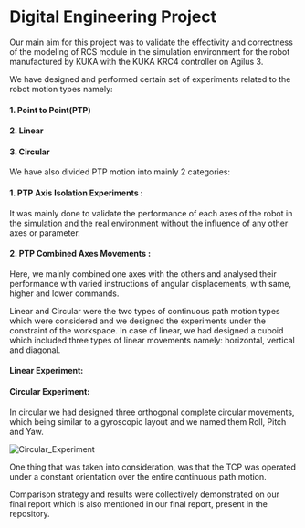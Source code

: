 # Digital Engineering Project


Our main aim for this project was to validate the effectivity and correctness of the modeling of RCS module in the simulation environment for the robot manufactured by KUKA with the KUKA KRC4 controller on Agilus 3.

We have designed and performed certain set of experiments related to the robot motion types namely:
#### 1. Point to Point(PTP)
#### 2. Linear
#### 3. Circular

We have also divided PTP motion into mainly 2 categories:
#### 1. PTP Axis Isolation Experiments : ####
It was mainly done to validate the performance of each axes of the robot in the simulation and the real environment without the influence of any other axes or parameter.
#### 2. PTP Combined Axes Movements : ####
Here, we mainly combined one axes with the others and analysed their performance with varied instructions of angular displacements, with same, higher and lower commands.

Linear and Circular were the two types of continuous path motion types which were considered and we designed the experiments under the constraint of the workspace. In case of linear, we had designed a cuboid which included three types of linear movements namely: horizontal, vertical and diagonal.

#### Linear Experiment:


#### Circular Experiment:
In circular we had designed three orthogonal complete circular movements, which being similar to a gyroscopic layout and we named them Roll, Pitch and Yaw.

![Circular_Experiment](https://user-images.githubusercontent.com/56831972/155883093-cb1257f2-8d34-43b7-8646-c9648939a587.PNG)

One thing that was taken into consideration, was that the TCP was operated under a constant orientation over the entire continuous path motion.


Comparison strategy and results were collectively demonstrated on our final report which is also mentioned in our final report, present in the repository.
